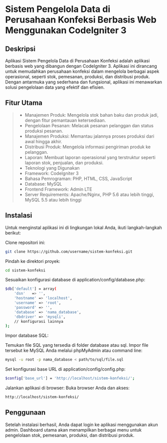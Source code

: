 # Sistem Pengelola Data di Perusahaan Konfeksi Berbasis Web Menggunakan CodeIgniter 3

## Deskripsi

Aplikasi Sistem Pengelola Data di Perusahaan Konfeksi adalah aplikasi berbasis web yang dibangun dengan CodeIgniter 3. Aplikasi ini dirancang untuk memudahkan perusahaan konfeksi dalam mengelola berbagai aspek operasional, seperti stok, pemesanan, produksi, dan distribusi produk. Dengan antarmuka yang sederhana dan fungsional, aplikasi ini menawarkan solusi pengelolaan data yang efektif dan efisien.

## Fitur Utama
> - Manajemen Produk: Mengelola stok bahan baku dan produk jadi, dengan fitur pemantauan ketersediaan.
> - Pengelolaan Pesanan: Melacak pesanan pelanggan dan status produksi pesanan.
> - Manajemen Produksi: Memantau jalannya proses produksi dari awal hingga akhir.
> - Distribusi Produk: Mengelola informasi pengiriman produk ke pelanggan.
> - Laporan: Membuat laporan operasional yang terstruktur seperti laporan stok, penjualan, dan produksi.
> - Teknologi yang Digunakan
> - Framework: CodeIgniter 3
> - Bahasa Pemrograman: PHP, HTML, CSS, JavaScript
> - Database: MySQL
> - Frontend Framework: Admin LTE
> - Server Requirements: Apache/Nginx, PHP 5.6 atau lebih tinggi, MySQL 5.5 atau lebih tinggi

## Instalasi

Untuk menginstal aplikasi ini di lingkungan lokal Anda, ikuti langkah-langkah berikut:

Clone repositori ini:


```bash
git clone https://github.com/username/sistem-konfeksi.git
```

Pindah ke direktori proyek:

``` bash
cd sistem-konfeksi
```

Sesuaikan konfigurasi database di application/config/database.php:

``` bash
$db['default'] = array(
    'dsn'   => '',
    'hostname' => 'localhost',
    'username' => 'root',
    'password' => '',
    'database' => 'nama_database',
    'dbdriver' => 'mysqli',
    // konfigurasi lainnya
);
```
Impor database SQL:

Temukan file SQL yang tersedia di folder database atau sql.
Impor file tersebut ke MySQL Anda melalui phpMyAdmin atau command line:

```bash
mysql -u root -p nama_database < path/to/sql/file.sql
```

Set konfigurasi base URL di application/config/config.php:

```bash
$config['base_url'] = 'http://localhost/sistem-konfeksi/';
```

Jalankan aplikasi di browser: Buka browser Anda dan akses:

```bash
http://localhost/sistem-konfeksi/
```

## Penggunaan
Setelah instalasi berhasil, Anda dapat login ke aplikasi menggunakan akun admin. Dashboard utama akan menampilkan berbagai menu untuk pengelolaan stok, pemesanan, produksi, dan distribusi produk.